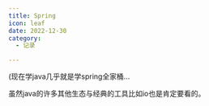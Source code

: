 ```yaml
---
title: Spring
icon: leaf
date: 2022-12-30
category:
  - 记录

---
```


(现在学java几乎就是学spring全家桶...

虽然java的许多其他生态与经典的工具比如io也是肯定要看的。
